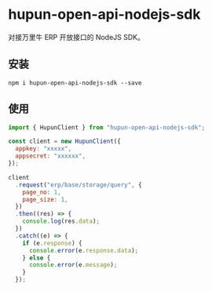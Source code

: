 # hupun-open-api-nodejs-sdk

对接万里牛 ERP 开放接口的 NodeJS SDK。

## 安装

```
npm i hupun-open-api-nodejs-sdk --save
```

## 使用

```javascript
import { HupunClient } from "hupun-open-api-nodejs-sdk";

const client = new HupunClient({
  appkey: "xxxxx",
  appsecret: "xxxxxx",
});

client
  .request("erp/base/storage/query", {
    page_no: 1,
    page_size: 1,
  })
  .then((res) => {
    console.log(res.data);
  })
  .catch((e) => {
    if (e.response) {
      console.error(e.response.data);
    } else {
      console.error(e.message);
    }
  });
```
